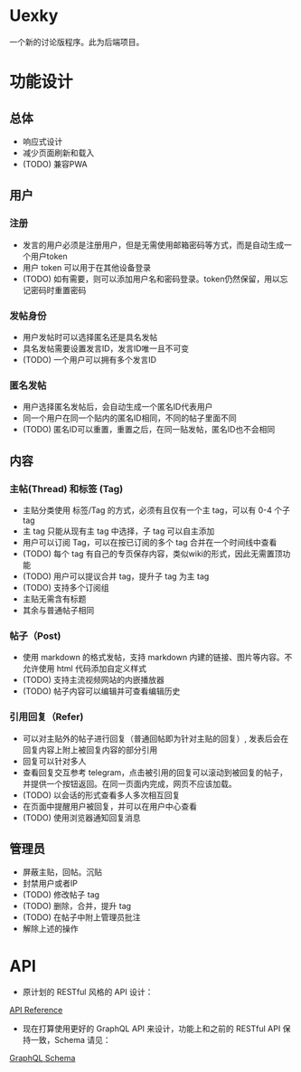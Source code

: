 # Uexky

一个新的讨论版程序。此为后端项目。

# 功能设计

## 总体

* 响应式设计
* 减少页面刷新和载入
* (TODO) 兼容PWA

## 用户

### 注册

* 发言的用户必须是注册用户，但是无需使用邮箱密码等方式，而是自动生成一个用户token
* 用户 token 可以用于在其他设备登录
* (TODO) 如有需要，则可以添加用户名和密码登录。token仍然保留，用以忘记密码时重置密码

### 发帖身份

* 用户发帖时可以选择匿名还是具名发帖
* 具名发帖需要设置发言ID，发言ID唯一且不可变
* (TODO) 一个用户可以拥有多个发言ID

### 匿名发帖

* 用户选择匿名发帖后，会自动生成一个匿名ID代表用户
* 同一个用户在同一个贴内的匿名ID相同，不同的帖子里面不同
* (TODO) 匿名ID可以重置，重置之后，在同一贴发帖，匿名ID也不会相同

## 内容

### 主帖(Thread) 和标签 (Tag)

* 主贴分类使用 标签/Tag 的方式，必须有且仅有一个主 tag，可以有 0-4 个子 tag
* 主 tag 只能从现有主 tag 中选择，子 tag 可以自主添加
* 用户可以订阅 Tag，可以在按已订阅的多个 tag 合并在一个时间线中查看
* (TODO) 每个 tag 有自己的专页保存内容，类似wiki的形式，因此无需置顶功能
* (TODO) 用户可以提议合并 tag，提升子 tag 为主 tag
* (TODO) 支持多个订阅组
* 主贴无需含有标题
* 其余与普通帖子相同

### 帖子（Post)

* 使用 markdown 的格式发帖，支持 markdown 内建的链接、图片等内容。不允许使用 html 代码添加自定义样式
* (TODO) 支持主流视频网站的内嵌播放器
* (TODO) 帖子内容可以编辑并可查看编辑历史

### 引用回复（Refer)

* 可以对主贴外的帖子进行回复（普通回帖即为针对主贴的回复）, 发表后会在回复内容上附上被回复内容的部分引用
* 回复可以针对多人
* 查看回复交互参考 telegram，点击被引用的回复可以滚动到被回复的帖子，并提供一个按钮返回。在同一页面内完成，网页不应该加载。
* (TODO) 以会话的形式查看多人多次相互回复
* 在页面中提醒用户被回复，并可以在用户中心查看
* (TODO) 使用浏览器通知回复消息

## 管理员

* 屏蔽主贴，回帖。沉贴
* 封禁用户或者IP
* (TODO) 修改帖子 tag
* (TODO) 删除，合并，提升 tag
* (TODO) 在帖子中附上管理员批注
* 解除上述的操作

# API

* 原计划的 RESTful 风格的 API 设计：

[API Reference](https://github.com/CrowsT/uexky/wiki/API-Reference)

* 现在打算使用更好的 GraphQL API 来设计，功能上和之前的 RESTful API 保持一致，Schema 请见：

[GraphQL Schema](https://github.com/CrowsT/uexky/blob/master/api/schema.gql)

